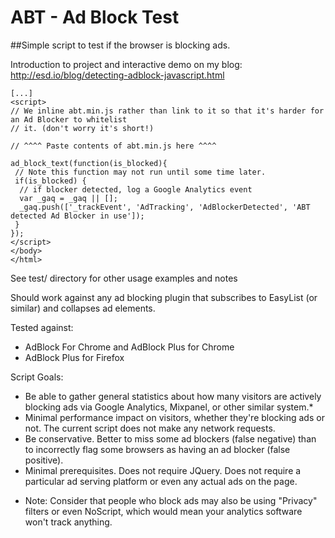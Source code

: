# ABT - Ad Block Test
##Simple script to test if the browser is blocking ads.

Introduction to project and interactive demo on my blog: http://esd.io/blog/detecting-adblock-javascript.html

```
[...]
<script>
// We inline abt.min.js rather than link to it so that it's harder for an Ad Blocker to whitelist 
// it. (don't worry it's short!)

// ^^^^ Paste contents of abt.min.js here ^^^^

ad_block_text(function(is_blocked){
 // Note this function may not run until some time later.
 if(is_blocked) {
  // if blocker detected, log a Google Analytics event
  var _gaq = _gaq || [];
  _gaq.push(['_trackEvent', 'AdTracking', 'AdBlockerDetected', 'ABT detected Ad Blocker in use']);
 }
});
</script>
</body>
</html>
```

See test/ directory for other usage examples and notes

Should work against any ad blocking plugin that subscribes to EasyList (or similar) and collapses ad elements.

Tested against:
 - AdBlock For Chrome and AdBlock Plus for Chrome
 - AdBlock Plus for Firefox


Script Goals:
 - Be able to gather general statistics about how many visitors are actively blocking ads via Google Analytics, Mixpanel, or other similar system.*
 - Minimal performance impact on visitors, whether they're blocking ads or not. The current script does not make any network requests.
 - Be conservative. Better to miss some ad blockers (false negative) than to incorrectly flag some browsers as having an ad blocker (false positive).
 - Minimal prerequisites. Does not require JQuery. Does not require a particular ad serving platform or even any actual ads on the page.


* Note: Consider that people who block ads may also be using "Privacy" filters or even NoScript, which would mean your analytics software won't track anything.
